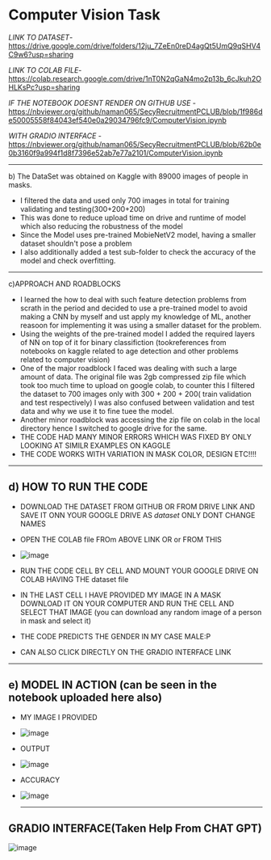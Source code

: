 # Computer Vision Task
*LINK TO DATASET*- https://drive.google.com/drive/folders/12ju_7ZeEn0reD4agQt5UmQ9qSHV4C9w6?usp=sharing

*LINK TO COLAB FILE*- https://colab.research.google.com/drive/1nT0N2qGaN4mo2p13b_6cJkuh2OHLKsPc?usp=sharing

*IF THE NOTEBOOK DOESNT RENDER ON GITHUB USE* - https://nbviewer.org/github/naman065/SecyRecruitmentPCLUB/blob/1f986de50005558f84043ef540e0a29034796fc9/ComputerVision.ipynb

*WITH GRADIO INTERFACE* - https://nbviewer.org/github/naman065/SecyRecruitmentPCLUB/blob/62b0e0b3160f9a994f1d8f7396e52ab7e77a2101/ComputerVision.ipynb

--------------------------------------------------------------------------------------------------------
 b) The DataSet was obtained on Kaggle with 89000 images of people in masks.
* I filtered the data and used only 700 images in total for training validating and testing(300+200+200)
* This was done to reduce upload time on drive and runtime of model which also reducing the robustness of the model
* Since the Model uses pre-trained MobieNetV2 model, having a smaller dataset shouldn't pose a problem
* I also additionally added a test sub-folder  to check the accuracy of the model and check overfitting.

--------------------------------------------------------------------------------------------------------
c)APPROACH AND ROADBLOCKS
* I learned the how to deal with such feature detection problems from scrath in the period and decided to use a pre-trained
  model to avoid making a CNN by myself and ust apply my knowledge of ML, another reasoon for implementing it was using a smaller dataset for the problem.
* Using the weights of the pre-trained model I added the required layers of NN on top of it for binary classifiction
  (tookreferences from notebooks on kaggle related to age detection and other problems related to computer vision)
* One of the major roadblock I faced was dealing with such a large amount of data. The original file was 2gb compressed
  zip file which took too much time to upload on google colab, to counter this I filtered the dataset to 700 images only
  with 300 + 200 + 200( train validation and test respectively)
  I was also confused between validation and test data and why we use it to fine tuee the model.
* Another minor roadblock was accessing the zip file on colab in the local directory hence I switched to google drive for the same.
* THE CODE HAD MANY MINOR ERRORS WHICH WAS FIXED BY ONLY LOOKING AT SIMILR EXAMPLES ON KAGGLE
* THE CODE WORKS WITH VARIATION IN MASK COLOR, DESIGN ETC!!!!
------------------------------------------------------------------------------------------------------------
d) HOW TO RUN THE CODE
----------------------
* DOWNLOAD THE DATASET FROM GITHUB OR FROM DRIVE LINK AND SAVE IT ONN YOUR GOOGLE DRIVE AS *dataset* ONLY DONT CHANGE NAMES
* OPEN THE COLAB file FROm ABOVE LINK OR or FROM THIS
* ![image](https://github.com/naman065/SecyRecruitmentPCLUB/assets/146644023/2e99fcbb-7d63-44cc-a45b-ce1b37775ddb)

* RUN THE CODE CELL BY CELL AND MOUNT YOUR GOOGLE DRIVE ON COLAB HAVING THE dataset file
* IN THE LAST CELL I HAVE PROVIDED MY IMAGE IN A MASK DOWNLOAD IT ON YOUR COMPUTER AND RUN THE CELL AND SELECT THAT IMAGE
  (you can download any random image of a person in mask and select it)
* THE CODE PREDICTS THE GENDER IN MY CASE MALE:P
* CAN ALSO CLICK DIRECTLY ON THE GRADIO INTERFACE LINK
--------------------------------------------------------------------------------------------------------------
e) MODEL IN ACTION (can be seen in the notebook uploaded here also)
-------------------------------------------------------------------
* MY IMAGE I PROVIDED
* ![image](https://github.com/naman065/SecyRecruitmentPCLUB/assets/146644023/d18fd0ca-13c2-4bb5-8a22-dc4ff9e8292c)
* OUTPUT
* ![image](https://github.com/naman065/SecyRecruitmentPCLUB/assets/146644023/07993d50-0b51-4868-a71e-1b84a1aff829)
* ACCURACY
* ![image](https://github.com/naman065/SecyRecruitmentPCLUB/assets/146644023/42ba8380-ca7a-4290-9b83-c577a23c0a2a)

  ---------------------------------------------------------------------------------------------------------------
GRADIO INTERFACE(Taken Help From CHAT GPT)
----------------
![image](https://github.com/naman065/SecyRecruitmentPCLUB/assets/146644023/53cf53d6-0dc2-4462-b5a3-c701942467e3)




